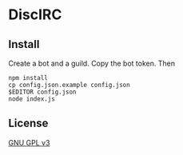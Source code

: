# DiscIRC

## Install
Create a bot and a guild. Copy the bot token. Then
```
npm install
cp config.json.example config.json
$EDITOR config.json
node index.js
```

## License
[GNU GPL v3](https://www.gnu.org/licenses/gpl.html)
